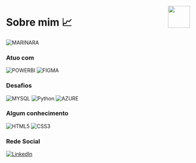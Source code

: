 <img src="https://avatars.githubusercontent.com/u/76715208?v=4" min-width="60px" max-width="60px" width="60px" align="right"></img>
# Sobre mim :chart_with_upwards_trend:
![MARINARA](https://img.shields.io/badge/T?style=for-the-badge&logo=nvidia&logoColor=white)

### **Atuo com**

![POWERBI](https://img.shields.io/badge/PowerBI-F2C811?style=for-the-badge&logo=Power%20BI&logoColor=white)
![FIGMA](https://img.shields.io/badge/Figma-F24E1E?style=for-the-badge&logo=figma&logoColor=white)

### **Desafios**

![MYSQL](https://img.shields.io/badge/sql-3670A0?style=for-the-badge&logo=mysql&logoColor=fff)
![Python](https://img.shields.io/badge/python-3670A0?style=for-the-badge&logo=python&logoColor=ffdd54)
![AZURE](https://img.shields.io/badge/Microsoft_Azure-0089D6?style=for-the-badge&logo=microsoft&logoColor=white)

### **Algum conhecimento**

![HTML5](https://img.shields.io/badge/HTML5-E34F26?style=for-the-badge&logo=html5&logoColor=white)
![CSS3](https://img.shields.io/badge/CSS3-1572B6?style=for-the-badge&logo=css3&logoColor=white)

### **Rede Social**

[![LinkedIn](https://img.shields.io/badge/LinkedIn-0077B5?style=for-the-badge&logo=linkedin&logoColor=white)](https://www.linkedin.com/in/marinara-maejima/)

